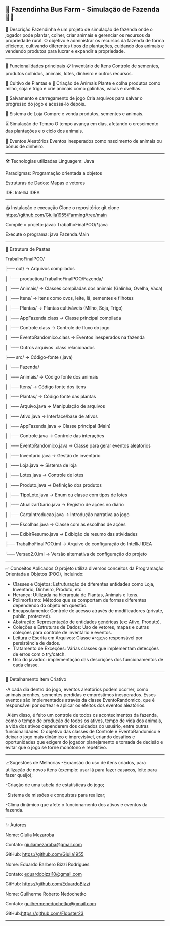 
🌱 Fazendinha Bus Farm - Simulação de Fazenda 🐄🌾
-----------------------------------------------------------------------------------------------------------------------------------------------------------------
📖 Descrição
Fazendinha é um projeto de simulação de fazenda onde o jogador pode plantar, colher, criar animais e gerenciar os recursos da propriedade rural.
O objetivo é administrar os recursos da fazenda de forma eficiente, cultivando diferentes tipos de plantações, cuidando dos animais e vendendo produtos para lucrar e expandir a propriedade.

----------------------------------------------------------------------------------------------------------------------------------------------------------------
🚀 Funcionalidades principais
📋 Inventário de Itens
 Controle de sementes, produtos colhidos, animais, lotes, dinheiro e outros recursos.

🌱 Cultivo de Plantas e 🐄 Criação de Animais
 Plante e colha produtos como milho, soja e trigo e crie animais como galinhas, vacas e ovelhas.

💾 Salvamento e carregamento de jogo
 Cria arquivos para salvar o progresso do jogo e acessá-lo depois.

🛒 Sistema de Loja
 Compre e venda produtos, sementes e animais.

⏳ Simulação de Tempo
 O tempo avança em dias, afetando o crescimento das plantações e o ciclo dos animais.

🎲 Eventos Aleatórios
 Eventos inesperados como nascimento de animais ou bônus de dinheiro.

--------------------------------------------------------------------------------------------------------------------------------------------------------------

🛠️ Tecnologias utilizadas
Linguagem: Java 

Paradigmas: Programação orientada a objetos

Estruturas de Dados:  Mapas e vetores

IDE: IntelliJ IDEA 

-------------------------------------------------------------------------------------------------------------------------------------------------------------------

📥 Instalação e execução
Clone o repositório:
git clone https://github.com/Giulia1955/Farming/tree/main

Compile o projeto:
javac TrabalhoFinalPOO/*.java

Execute o programa:
java Fazenda.Main

------------------------------------------------------------------------------------------------------------------------------------------------------

📌 Estrutura de Pastas

TrabalhoFinalPOO/

├── out/                          → Arquivos compilados

│   └── production/TrabalhoFinalPOO/Fazenda/

│       ├── Animais/              → Classes compiladas dos animais (Galinha, Ovelha, Vaca)

│       ├── Itens/                → Itens como ovos, leite, lã, sementes e filhotes

│       ├── Plantas/              → Plantas cultiváveis (Milho, Soja, Trigo)

│       ├── AppFazenda.class      → Classe principal compilada

│       ├── Controle.class        → Controle de fluxo do jogo

│       ├── EventoRandomico.class → Eventos inesperados na fazenda

│       └── Outros arquivos .class relacionados

├── src/                          → Código-fonte (.java)

│   └── Fazenda/

│       ├── Animais/              → Código fonte dos animais

│       ├── Itens/                → Código fonte dos itens

│       ├── Plantas/              → Código fonte das plantas

│       ├── Arquivo.java          → Manipulação de arquivos

│       ├── Ativo.java            → Interface/base de ativos

│       ├── AppFazenda.java       → Classe principal (Main)

│       ├── Controle.java         → Controle das interações

│       ├── EventoRandomico.java  → Classe para gerar eventos aleatórios

│       ├── Inventario.java       → Gestão de inventário

│       ├── Loja.java             → Sistema de loja

│       ├── Lotes.java            → Controle de lotes

│       ├── Produto.java          → Definição dos produtos

│       ├── TipoLote.java         → Enum ou classe com tipos de lotes

│       ├── AtualizarDiario.java  → Registro de ações no diário

│       ├── CartaIntroducao.java  → Introdução narrativa ao jogo

│       ├── Escolhas.java         → Classe com as escolhas de ações

│       └── ExibirResumo.java     → Exibição de resumo das atividades

├── TrabalhoFinalPOO.iml          → Arquivo de configuração do IntelliJ IDEA

└── Versao2.0.iml                 → Versão alternativa de configuração do projeto


---------------------------------------------------------------------------------------------------------------------------------------------------------------------

✅ Conceitos Aplicados
O projeto utiliza diversos conceitos da Programação Orientada a Objetos (POO), incluindo:
- Classes e Objetos: Estruturação de diferentes entidades como Loja, Inventario, Dinheiro, Produto, etc.
- Herança: Utilizada na hierarquia de Plantas, Animais e Itens.
- Polimorfismo: Métodos que se comportam de formas diferentes dependendo do objeto em questão.
- Encapsulamento: Controle de acesso através de modificadores (private, public, protected).
- Abstração: Representação de entidades genéricas (ex: Ativo, Produto).
- Coleções e Estruturas de Dados: Uso de vetores, mapas e outras coleções para controle de inventário e eventos.
- Leitura e Escrita em Arquivos: Classe `Arquivo` responsável por persistência de dados.
- Tratamento de Exceções: Várias classes que implementam detecções de erros com o try/catch.
- Uso do javadoc: implementação das descrições dos funcionamentos de cada classe.

------------------------------------------------------------------------------------------------------------------------------------------------------------------------

🎨 Detalhamento Item Criativo

-A cada dia dentro do jogo, eventos aleatórios podem ocorrer, como animais prenhes, sementes perdidas e empréstimos inesperados. Esses eventos são implementados através da classe EventoRandomico, que é responsável por sortear e aplicar os efeitos dos eventos aleatórios.

-Além disso, é feito um controle de todos os acontecimentos da fazenda, como o tempo de produção de todos os ativos, tempo de vida dos animais, a vida dos ativos dependerem dos cuidados do usuário, entre outras funcionalidades.
O objetivo das classes de Controle e EventoRandomico é deixar o jogo mais dinâmico e imprevisível, criando desafios e oportunidades que exigem do jogador planejamento e tomada de decisão e evitar que o jogo se torne monótono e repetitivo.

-------------------------------------------------------------------------------------------------------------------------------------------------------------------------

📈Sugestões de Melhorias
-Expansão do uso de itens criados, para utilização de novos itens (exemplo: usar lã para fazer casacos, leite para fazer queijo);

-Criação de uma tabela de estatísticas do jogo;

-Sistema de missões e conquistas para realizar;

-Clima dinâmico que afete o funcionamento dos ativos e eventos da fazenda.

-------------------------------------------------------------------------------------------------------------------------------------------------------------------

✨ Autores

Nome: Giulia Mezaroba

Contato: giuliamezaroba@gmail.com

GitHub: https://github.com/Giulia1955


Nome: Eduardo Barbero Bizzi Rodrigues

Contato: eduardobizzi10@gmail.com

GitHub: https://github.com/EduardoBizzi


Nome: Guilherme Roberto Nedochetko

Contato: guilhermenedochetko@gmail.com

GitHub:https://github.com/Flobster23

------------------------------------------------------------------------------------------------------------------------------------------------------------------------

